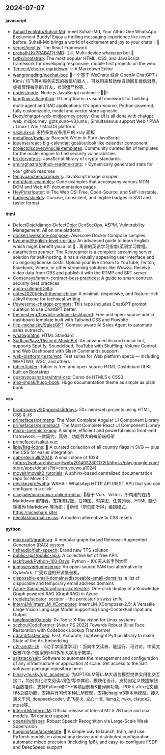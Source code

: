 ## 2024-07-07

#### javascript
* [SuhailTechInfo/Suhail-Md](https://github.com/SuhailTechInfo/Suhail-Md): meet Suhail-Md, Your All-in-One WhatsApp Excitement Buddy! Enjoy a thrilling messaging experience like never before. Suhail-Md brings a world of excitement and joy to your chats ✨🤖
* [vercel/next.js](https://github.com/vercel/next.js): The React Framework
* [prabathLK/PRABATH-MD](https://github.com/prabathLK/PRABATH-MD): 🇱🇰 Multi-device whatsapp bot 🎉
* [twbs/bootstrap](https://github.com/twbs/bootstrap): The most popular HTML, CSS, and JavaScript framework for developing responsive, mobile first projects on the web.
* [Tencent/cherry-markdown](https://github.com/Tencent/cherry-markdown): ✨ A Markdown Editor
* [wangrongding/wechat-bot](https://github.com/wangrongding/wechat-bot): 🤖一个基于 WeChaty 结合 OpenAi ChatGPT / Kimi / 讯飞等Ai服务实现的微信机器人 ，可以用来帮助你自动回复微信消息，或者管理微信群/好友，检测僵尸粉等...
* [nodejs/node](https://github.com/nodejs/node): Node.js JavaScript runtime ✨🐢🚀✨
* [langflow-ai/langflow](https://github.com/langflow-ai/langflow): ⛓️ Langflow is a visual framework for building multi-agent and RAG applications. It's open-source, Python-powered, fully customizable, model and vector store agnostic.
* [Dooy/chatgpt-web-midjourney-proxy](https://github.com/Dooy/chatgpt-web-midjourney-proxy): One UI is all done with chatgpt web, midjourney, gpts,suno-v3,luma ; Simultaneous support Web / PWA / Linux / Win / MacOS platform
* [vaxilu/x-ui](https://github.com/vaxilu/x-ui): 支持多协议多用户的 xray 面板
* [metafloor/bwip-js](https://github.com/metafloor/bwip-js): Barcode Writer in Pure JavaScript
* [jquense/react-big-calendar](https://github.com/jquense/react-big-calendar): gcal/outlook like calendar component
* [projectdiscovery/nuclei-templates](https://github.com/projectdiscovery/nuclei-templates): Community curated list of templates for the nuclei engine to find security vulnerabilities.
* [brix/crypto-js](https://github.com/brix/crypto-js): JavaScript library of crypto standards.
* [anuraghazra/github-readme-stats](https://github.com/anuraghazra/github-readme-stats): ⚡ Dynamically generated stats for your github readmes
* [fengyuanchen/cropperjs](https://github.com/fengyuanchen/cropperjs): JavaScript image cropper.
* [mdn/dom-examples](https://github.com/mdn/dom-examples): Code examples that accompany various MDN DOM and Web API documentation pages
* [HeyPuter/puter](https://github.com/HeyPuter/puter): 🌐 The Web OS! Free, Open-Source, and Self-Hostable.
* [badges/shields](https://github.com/badges/shields): Concise, consistent, and legible badges in SVG and raster format

#### html
* [DefectDojo/django-DefectDojo](https://github.com/DefectDojo/django-DefectDojo): DevSecOps, ASPM, Vulnerability Management. All on one platform.
* [docker/awesome-compose](https://github.com/docker/awesome-compose): Awesome Docker Compose samples
* [byoungd/English-level-up-tips](https://github.com/byoungd/English-level-up-tips): An advanced guide to learn English which might benefit you a lot 🎉 . 离谱的英语学习指南/英语学习教程。
* [datarhei/restreamer](https://github.com/datarhei/restreamer): The Restreamer is a complete streaming server solution for self-hosting. It has a visually appealing user interface and no ongoing license costs. Upload your live stream to YouTube, Twitch, Facebook, Vimeo, or other streaming solutions like Wowza. Receive video data from OBS and publish it with the RTMP and SRT server.
* [Consensys/smart-contract-best-practices](https://github.com/Consensys/smart-contract-best-practices): A guide to smart contract security best practices
* [apna-college/Delta](https://github.com/apna-college/Delta): 
* [cotes2020/jekyll-theme-chirpy](https://github.com/cotes2020/jekyll-theme-chirpy): A minimal, responsive, and feature-rich Jekyll theme for technical writing.
* [f/awesome-chatgpt-prompts](https://github.com/f/awesome-chatgpt-prompts): This repo includes ChatGPT prompt curation to use ChatGPT better.
* [themesberg/flowbite-admin-dashboard](https://github.com/themesberg/flowbite-admin-dashboard): Free and open-source admin dashboard template built with Tailwind CSS and Flowbite
* [filip-michalsky/SalesGPT](https://github.com/filip-michalsky/SalesGPT): Context-aware AI Sales Agent to automate sales outreach.
* [whatwg/html](https://github.com/whatwg/html): HTML Standard
* [SudhanPlayz/Discord-MusicBot](https://github.com/SudhanPlayz/Discord-MusicBot): An advanced discord music bot, supports Spotify, Soundcloud, YouTube with Shuffling, Volume Control and Web Dashboard with Slash Commands support!
* [web-platform-tests/wpt](https://github.com/web-platform-tests/wpt): Test suites for Web platform specs — including WHATWG, W3C, and others
* [tabler/tabler](https://github.com/tabler/tabler): Tabler is free and open-source HTML Dashboard UI Kit built on Bootstrap
* [gustavoguanabara/html-css](https://github.com/gustavoguanabara/html-css): Curso de HTML5 e CSS3
* [alex-shpak/hugo-book](https://github.com/alex-shpak/hugo-book): Hugo documentation theme as simple as plain book

#### css
* [bradtraversy/50projects50days](https://github.com/bradtraversy/50projects50days): 50+ mini web projects using HTML, CSS & JS
* [primefaces/primeng](https://github.com/primefaces/primeng): The Most Complete Angular UI Component Library
* [primefaces/primereact](https://github.com/primefaces/primereact): The Most Complete React UI Component Library
* [micro-zoe/micro-app](https://github.com/micro-zoe/micro-app): A simple, efficient and powerful micro front-end framework. 一款简约、高效、功能强大的微前端框架
* [primefaces/sakai-vue](https://github.com/primefaces/sakai-vue): 
* [lipis/flag-icons](https://github.com/lipis/flag-icons): 🎏 A curated collection of all country flags in SVG — plus the CSS for easier integration
* [gabrielecirulli/2048](https://github.com/gabrielecirulli/2048): A small clone of 1024 (https://web.archive.org/web/20140328011720/https://play.google.com/store/apps/details?id=com.veewo.a1024)
* [moveit/moveit2_tutorials](https://github.com/moveit/moveit2_tutorials): A sphinx-based centralized documentation repo for MoveIt 2
* [devlikeapro/waha](https://github.com/devlikeapro/waha): WAHA - WhatsApp HTTP API (REST API) that you can configure in a click!
* [nicejade/markdown-online-editor](https://github.com/nicejade/markdown-online-editor): 📝基于 Vue、Vditor，所构建的在线 Markdown 编辑器，支持流程图、甘特图、时序图、任务列表、HTML 自动转换为 Markdown 等功能；🎉新增「所见即所得」编辑模式。https://niceshare.site/
* [necolas/normalize.css](https://github.com/necolas/normalize.css): A modern alternative to CSS resets

#### python
* [microsoft/graphrag](https://github.com/microsoft/graphrag): A modular graph-based Retrieval-Augmented Generation (RAG) system
* [fishaudio/fish-speech](https://github.com/fishaudio/fish-speech): Brand new TTS solution
* [public-apis/public-apis](https://github.com/public-apis/public-apis): A collective list of free APIs
* [jackfrued/Python-100-Days](https://github.com/jackfrued/Python-100-Days): Python - 100天从新手到大师
* [jumpserver/jumpserver](https://github.com/jumpserver/jumpserver): An open-source PAM tool alternative to CyberArk. 广受欢迎的开源堡垒机。
* [disposable-email-domains/disposable-email-domains](https://github.com/disposable-email-domains/disposable-email-domains): a list of disposable and temporary email address domains
* [Azure-Samples/graphrag-accelerator](https://github.com/Azure-Samples/graphrag-accelerator): One-click deploy of a Knowledge Graph powered RAG (GraphRAG) in Azure
* [freelabz/secator](https://github.com/freelabz/secator): secator - the pentester's swiss knife
* [InternLM/InternLM-XComposer](https://github.com/InternLM/InternLM-XComposer): InternLM-XComposer-2.5: A Versatile Large Vision Language Model Supporting Long-Contextual Input and Output
* [tanelpoder/0xtools](https://github.com/tanelpoder/0xtools): 0x.Tools: X-Ray vision for Linux systems
* [sczhou/CodeFormer](https://github.com/sczhou/CodeFormer): [NeurIPS 2022] Towards Robust Blind Face Restoration with Codebook Lookup Transformer
* [qdrant/fastembed](https://github.com/qdrant/fastembed): Fast, Accurate, Lightweight Python library to make State of the Art Embedding
* [d2l-ai/d2l-zh](https://github.com/d2l-ai/d2l-zh): 《动手学深度学习》：面向中文读者、能运行、可讨论。中英文版被70多个国家的500多所大学用于教学。
* [saltstack/salt](https://github.com/saltstack/salt): Software to automate the management and configuration of any infrastructure or application at scale. Get access to the Salt software package repository here:
* [binary-husky/gpt_academic](https://github.com/binary-husky/gpt_academic): 为GPT/GLM等LLM大语言模型提供实用化交互接口，特别优化论文阅读/润色/写作体验，模块化设计，支持自定义快捷按钮&函数插件，支持Python和C++等项目剖析&自译解功能，PDF/LaTex论文翻译&总结功能，支持并行问询多种LLM模型，支持chatglm3等本地模型。接入通义千问, deepseekcoder, 讯飞星火, 文心一言, llama2, rwkv, claude2, moss等。
* [InternLM/InternLM](https://github.com/InternLM/InternLM): Official release of InternLM2.5 7B base and chat models. 1M context support
* [openai/whisper](https://github.com/openai/whisper): Robust Speech Recognition via Large-Scale Weak Supervision
* [huggingface/accelerate](https://github.com/huggingface/accelerate): 🚀 A simple way to launch, train, and use PyTorch models on almost any device and distributed configuration, automatic mixed precision (including fp8), and easy-to-configure FSDP and DeepSpeed support
